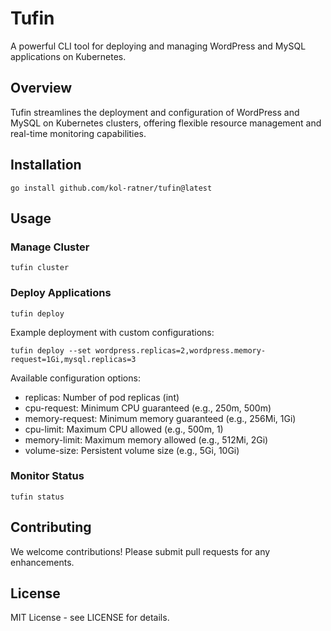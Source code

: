 # Tufin

A powerful CLI tool for deploying and managing WordPress and MySQL applications on Kubernetes.

## Overview

Tufin streamlines the deployment and configuration of WordPress and MySQL on Kubernetes clusters, offering flexible resource management and real-time monitoring capabilities.

## Installation

```
go install github.com/kol-ratner/tufin@latest
```

## Usage

### Manage Cluster
```
tufin cluster
```


### Deploy Applications
```
tufin deploy
```

Example deployment with custom configurations:

```
tufin deploy --set wordpress.replicas=2,wordpress.memory-request=1Gi,mysql.replicas=3
```

Available configuration options:
- replicas: Number of pod replicas (int)
- cpu-request: Minimum CPU guaranteed (e.g., 250m, 500m)
- memory-request: Minimum memory guaranteed (e.g., 256Mi, 1Gi)
- cpu-limit: Maximum CPU allowed (e.g., 500m, 1)
- memory-limit: Maximum memory allowed (e.g., 512Mi, 2Gi)
- volume-size: Persistent volume size (e.g., 5Gi, 10Gi)


### Monitor Status
```
tufin status
```


## Contributing
We welcome contributions! Please submit pull requests for any enhancements.


## License
MIT License - see LICENSE for details.

